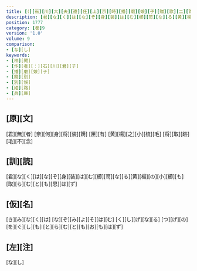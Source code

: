 ```yaml
---
title: [（][石][川][大][夫][遷][任][上][京][時][播][磨][娘][子][贈][歌][二][首][）]
description: [君][な][く][は][な][ぞ][身][装][は][む][櫛][笥][な][る][黄][楊][の][小][櫛][も][取][ら][む][と][も][思][は][ず]
position: 1777
category: [巻]9
version: '1.0'
volume: 9
comparison:
- [な][し]
keywords:
- [相][聞]
- [作][者][：][石][川][君][子]
- [播][磨][娘][子]
- [餞][別]
- [別][悞]
- [姫][路]
- [兵][庫]
---
```


## [原][文]

[君][無][者] [奈][何][身][将][装][餝] [匣][有] [黄][楊][之][小][梳][毛] [将][取][跡][毛][不][念]

## [訓][読]

[君][な][く][は][な][ぞ][身][装][は][む][櫛][笥][な][る][黄][楊][の][小][櫛][も][取][ら][む][と][も][思][は][ず]

## [仮][名]

[き][み][な][く][は] [な][ぞ][み][よ][そ][は][む] [く][し][げ][な][る] [つ][げ][の][を][ぐ][し][も] [と][ら][む][と][も][お][も][は][ず]

## [左][注]

[な][し]
